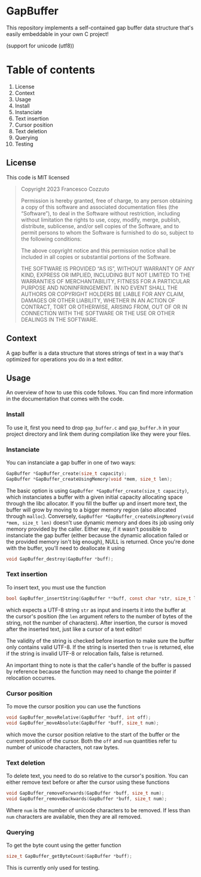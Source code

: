 # GapBuffer
This repository implements a self-contained gap buffer data structure that's easily embeddable in your own C project!

(support for unicode (utf8))

# Table of contents
1. License
1. Context
1. Usage
  1. Install
  1. Instanciate
  1. Text insertion
  1. Cursor position
  1. Text deletion
  1. Querying
1. Testing

## License
This code is MIT licensed

> Copyright 2023 Francesco Cozzuto
> 
> Permission is hereby granted, free of charge, to any person obtaining a copy of this software and associated documentation files (the “Software”), to deal in the Software without restriction, including without limitation the rights to use, copy, modify, merge, publish, distribute, sublicense, and/or sell copies of the Software, and to permit persons to whom the Software is furnished to do so, subject to the following conditions:
> 
> The above copyright notice and this permission notice shall be included in all copies or substantial portions of the Software.
> 
> THE SOFTWARE IS PROVIDED “AS IS”, WITHOUT WARRANTY OF ANY KIND, EXPRESS OR IMPLIED, INCLUDING BUT NOT LIMITED TO THE WARRANTIES OF MERCHANTABILITY, FITNESS FOR A PARTICULAR PURPOSE AND NONINFRINGEMENT. IN NO EVENT SHALL THE AUTHORS OR COPYRIGHT HOLDERS BE LIABLE FOR ANY CLAIM, DAMAGES OR OTHER LIABILITY, WHETHER IN AN ACTION OF CONTRACT, TORT OR OTHERWISE, ARISING FROM, OUT OF OR IN CONNECTION WITH THE SOFTWARE OR THE USE OR OTHER DEALINGS IN THE SOFTWARE.

## Context
A gap buffer is a data structure that stores strings of text in a way that's optimized for operations you do in a text editor.

## Usage
An overview of how to use this code follows. You can find more information in the documentation that comes with the code.

### Install
To use it, first you need to drop `gap_buffer.c` and `gap_buffer.h` in your project directory and link them during compilation
like they were your files.

### Instanciate
You can instanciate a gap buffer in one of two ways:

```c
GapBuffer *GapBuffer_create(size_t capacity);
GapBuffer *GapBuffer_createUsingMemory(void *mem, size_t len);
```

The basic option is using `GapBuffer *GapBuffer_create(size_t capacity)`, which instanciates a buffer with a given initial capacity allocating space through the libc allocator. If you fill the buffer up and insert more text, the buffer will grow by moving to a bigger memory region (also allocated through `malloc`). Conversely, `GapBuffer *GapBuffer_createUsingMemory(void *mem, size_t len)` doesn't use dynamic memory and does its job using only memory provided by the caller. Either way, if it wasn't possible to instanciate the gap buffer (either because the dynamic allocation failed or the provided memory isn't big enough), NULL is returned.
Once you're done with the buffer, you'll need to deallocate it using

```c
void GapBuffer_destroy(GapBuffer *buff);
```

### Text insertion
To insert text, you must use the function
```c
bool GapBuffer_insertString(GapBuffer **buff, const char *str, size_t len);
```
which expects a UTF-8 string `str` as input and inserts it into the buffer at the cursor's position (the `len` argument refers to the number of bytes of the string, not the number of characters). After insertion, the cursor is moved after the inserted text, just like a cursor of a text editor! 

The validity of the string is checked before insertion to make sure the buffer only contains valid UTF-8. If the string is inserted then `true` is returned, else if the string is invalid UTF-8 or relocation fails, false is returned.

An important thing to note is that the caller's handle of the buffer is passed by reference because the function may need to change the pointer if relocation occurres. 

### Cursor position
To move the cursor position you can use the functions
```c
void GapBuffer_moveRelative(GapBuffer *buff, int off);
void GapBuffer_moveAbsolute(GapBuffer *buff, size_t num);
```
which move the cursor position relative to the start of the buffer or the current position of the cursor. Both the `off` and `num` quantities refer tu number of unicode characters, not raw bytes.

### Text deletion
To delete text, you need to do so relative to the cursor's position. You can either remove text before or after the cursor using these functions
```c
void GapBuffer_removeForwards(GapBuffer *buff, size_t num);
void GapBuffer_removeBackwards(GapBuffer *buff, size_t num);
```
Where `num` is the number of unicode characters to be removed. If less than `num` characters are available, then they are all removed.

### Querying
To get the byte count using the getter function
```c
size_t GapBuffer_getByteCount(GapBuffer *buff);
```
This is currently only used for testing.